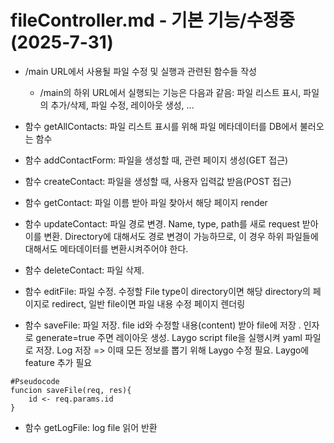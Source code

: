 # fileController.md - 기본 기능/수정중(2025-7-31)
- /main URL에서 사용될 파일 수정 및 실행과 관련된 함수들 작성
    + /main의 하위 URL에서 실행되는 기능은 다음과 같음: 파일 리스트 표시, 파일의 추가/삭제, 파일 수정, 레이아웃 생성, ...

- 함수 getAllContacts: 파일 리스트 표시를 위해 파일 메타데이터를 DB에서 불러오는 함수

- 함수 addContactForm: 파일을 생성할 때, 관련 페이지 생성(GET 접근)

- 함수 createContact: 파일을 생성할 때, 사용자 입력값 받음(POST 접근)

- 함수 getContact: 파일 이름 받아 파일 찾아서 해당 페이지 render

- 함수 updateContact: 파일 경로 변경. Name, type, path를 새로 request 받아 이를 변환. Directory에 대해서도 경로 변경이 가능하므로, 이 경우 하위 파일들에 대해서도 메타데이터를 변환시켜주어야 한다.

- 함수 deleteContact: 파일 삭제.

- 함수 editFile: 파일 수정. 수정할 File type이 directory이면 해당 directory의 페이지로 redirect, 일반 file이면 파일 내용 수정 페이지 렌더링

- 함수 saveFile: 파일 저장. file id와 수정할 내용(content) 받아 file에 저장 . 인자로 generate=true 주면 레이아웃 생성. Laygo script file을 실행시켜 yaml 파일로 저장. Log 저장 => 이때 모든 정보를 뽑기 위해 Laygo 수정 필요. Laygo에 feature 추가 필요
```
#Pseudocode
funcion saveFile(req, res){
    id <- req.params.id
}
```

- 함수 getLogFile: log file 읽어 반환
